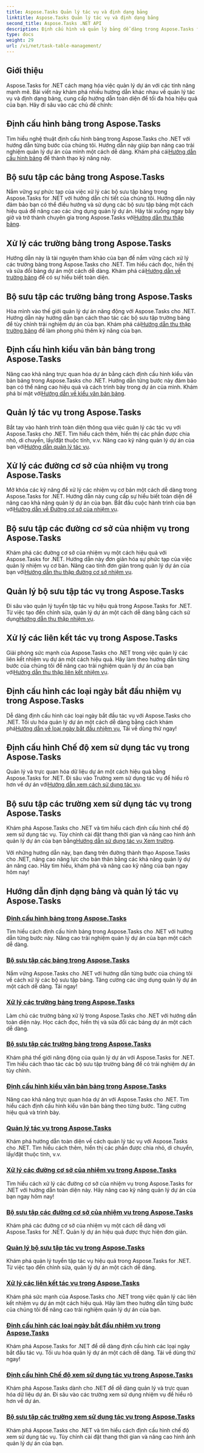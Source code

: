 ```yaml
---
title: Aspose.Tasks Quản lý tác vụ và định dạng bảng
linktitle: Aspose.Tasks Quản lý tác vụ và định dạng bảng
second_title: Aspose.Tasks .NET API
description: Định cấu hình và quản lý bảng dễ dàng trong Aspose.Tasks for .NET với hướng dẫn từng bước. Nâng cao hiệu quả quản lý dự án và kỹ năng thuyết trình.
type: docs
weight: 29
url: /vi/net/task-table-management/
---
```

## Giới thiệu

Aspose.Tasks for .NET cách mạng hóa việc quản lý dự án với các tính năng mạnh mẽ. Bài viết này khám phá nhiều hướng dẫn khác nhau về quản lý tác vụ và định dạng bảng, cung cấp hướng dẫn toàn diện để tối đa hóa hiệu quả của bạn. Hãy đi sâu vào các chủ đề chính:

## Định cấu hình bảng trong Aspose.Tasks

Tìm hiểu nghệ thuật định cấu hình bảng trong Aspose.Tasks cho .NET với hướng dẫn từng bước của chúng tôi. Hướng dẫn này giúp bạn nâng cao trải nghiệm quản lý dự án của mình một cách dễ dàng. Khám phá cái[Hướng dẫn cấu hình bảng](./configuring-tables/) để thành thạo kỹ năng này.

## Bộ sưu tập các bảng trong Aspose.Tasks

 Nắm vững sự phức tạp của việc xử lý các bộ sưu tập bảng trong Aspose.Tasks for .NET với hướng dẫn chi tiết của chúng tôi. Hướng dẫn này đảm bảo bạn có thể điều hướng và sử dụng các bộ sưu tập bảng một cách hiệu quả để nâng cao các ứng dụng quản lý dự án. Hãy tải xuống ngay bây giờ và trở thành chuyên gia trong Aspose.Tasks với[Hướng dẫn thu thập bảng](./table-collection/).

## Xử lý các trường bảng trong Aspose.Tasks

 Hướng dẫn này là tài nguyên tham khảo của bạn để nắm vững cách xử lý các trường bảng trong Aspose.Tasks cho .NET. Tìm hiểu cách đọc, hiển thị và sửa đổi bảng dự án một cách dễ dàng. Khám phá cái[Hướng dẫn về trường bảng](./table-fields/) để có sự hiểu biết toàn diện.

## Bộ sưu tập các trường bảng trong Aspose.Tasks

Hòa mình vào thế giới quản lý dự án năng động với Aspose.Tasks cho .NET. Hướng dẫn này hướng dẫn bạn cách thao tác các bộ sưu tập trường bảng để tùy chỉnh trải nghiệm dự án của bạn. Khám phá cái[Hướng dẫn thu thập trường bảng](./table-field-collection/) để làm phong phú thêm kỹ năng của bạn.

## Định cấu hình kiểu văn bản bảng trong Aspose.Tasks

 Nâng cao khả năng trực quan hóa dự án bằng cách định cấu hình kiểu văn bản bảng trong Aspose.Tasks cho .NET. Hướng dẫn từng bước này đảm bảo bạn có thể nâng cao hiệu quả và cách trình bày trong dự án của mình. Khám phá bí mật với[Hướng dẫn về kiểu văn bản bảng](./table-text-styles/).

## Quản lý tác vụ trong Aspose.Tasks

 Bắt tay vào hành trình toàn diện thông qua việc quản lý các tác vụ với Aspose.Tasks cho .NET. Tìm hiểu cách thêm, hiển thị các phần được chia nhỏ, di chuyển, lấy/đặt thuộc tính, v.v. Nâng cao kỹ năng quản lý dự án của bạn với[Hướng dẫn quản lý tác vụ](./managing-tasks/).

## Xử lý các đường cơ sở của nhiệm vụ trong Aspose.Tasks

Mở khóa các kỹ năng để xử lý các nhiệm vụ cơ bản một cách dễ dàng trong Aspose.Tasks for .NET. Hướng dẫn này cung cấp sự hiểu biết toàn diện để nâng cao khả năng quản lý dự án của bạn. Bắt đầu cuộc hành trình của bạn với[Hướng dẫn về Đường cơ sở của nhiệm vụ](./task-baselines/).

## Bộ sưu tập các đường cơ sở của nhiệm vụ trong Aspose.Tasks

 Khám phá các đường cơ sở của nhiệm vụ một cách hiệu quả với Aspose.Tasks for .NET. Hướng dẫn này đơn giản hóa sự phức tạp của việc quản lý nhiệm vụ cơ bản. Nâng cao tính đơn giản trong quản lý dự án của bạn với[Hướng dẫn thu thập đường cơ sở nhiệm vụ](./task-baseline-collection/).

## Quản lý bộ sưu tập tác vụ trong Aspose.Tasks

 Đi sâu vào quản lý tuyển tập tác vụ hiệu quả trong Aspose.Tasks for .NET. Từ việc tạo đến chỉnh sửa, quản lý dự án một cách dễ dàng bằng cách sử dụng[Hướng dẫn thu thập nhiệm vụ](./task-collection/).

## Xử lý các liên kết tác vụ trong Aspose.Tasks

 Giải phóng sức mạnh của Aspose.Tasks cho .NET trong việc quản lý các liên kết nhiệm vụ dự án một cách hiệu quả. Hãy làm theo hướng dẫn từng bước của chúng tôi để nâng cao trải nghiệm quản lý dự án của bạn với[Hướng dẫn thu thập liên kết nhiệm vụ](./task-link-collection/).

## Định cấu hình các loại ngày bắt đầu nhiệm vụ trong Aspose.Tasks

 Dễ dàng định cấu hình các loại ngày bắt đầu tác vụ với Aspose.Tasks cho .NET. Tối ưu hóa quản lý dự án một cách dễ dàng bằng cách khám phá[Hướng dẫn về loại ngày bắt đầu nhiệm vụ](./task-start-date-types/), Tải về dùng thử ngay!

## Định cấu hình Chế độ xem sử dụng tác vụ trong Aspose.Tasks

 Quản lý và trực quan hóa dữ liệu dự án một cách hiệu quả bằng Aspose.Tasks for .NET. Đi sâu vào Trường xem sử dụng tác vụ để hiểu rõ hơn về dự án với[Hướng dẫn xem cách sử dụng tác vụ](./task-usage-views/).

## Bộ sưu tập các trường xem sử dụng tác vụ trong Aspose.Tasks

 Khám phá Aspose.Tasks cho .NET và tìm hiểu cách định cấu hình chế độ xem sử dụng tác vụ. Tùy chỉnh cài đặt thang thời gian và nâng cao hình ảnh quản lý dự án của bạn bằng[Hướng dẫn sử dụng tác vụ Xem trường](./task-usage-view-fields/).

Với những hướng dẫn này, bạn đang trên đường thành thạo Aspose.Tasks cho .NET, nâng cao năng lực cho bản thân bằng các khả năng quản lý dự án nâng cao. Hãy tìm hiểu, khám phá và nâng cao kỹ năng của bạn ngay hôm nay!
## Hướng dẫn định dạng bảng và quản lý tác vụ Aspose.Tasks
### [Định cấu hình bảng trong Aspose.Tasks](./configuring-tables/)
Tìm hiểu cách định cấu hình bảng trong Aspose.Tasks cho .NET với hướng dẫn từng bước này. Nâng cao trải nghiệm quản lý dự án của bạn một cách dễ dàng.
### [Bộ sưu tập các bảng trong Aspose.Tasks](./table-collection/)
Nắm vững Aspose.Tasks cho .NET với hướng dẫn từng bước của chúng tôi về cách xử lý các bộ sưu tập bảng. Tăng cường các ứng dụng quản lý dự án một cách dễ dàng. Tải ngay!
### [Xử lý các trường bảng trong Aspose.Tasks](./table-fields/)
Làm chủ các trường bảng xử lý trong Aspose.Tasks cho .NET với hướng dẫn toàn diện này. Học cách đọc, hiển thị và sửa đổi các bảng dự án một cách dễ dàng.
### [Bộ sưu tập các trường bảng trong Aspose.Tasks](./table-field-collection/)
Khám phá thế giới năng động của quản lý dự án với Aspose.Tasks for .NET. Tìm hiểu cách thao tác các bộ sưu tập trường bảng để có trải nghiệm dự án tùy chỉnh.
### [Định cấu hình kiểu văn bản bảng trong Aspose.Tasks](./table-text-styles/)
Nâng cao khả năng trực quan hóa dự án với Aspose.Tasks cho .NET. Tìm hiểu cách định cấu hình kiểu văn bản bảng theo từng bước. Tăng cường hiệu quả và trình bày.
### [Quản lý tác vụ trong Aspose.Tasks](./managing-tasks/)
Khám phá hướng dẫn toàn diện về cách quản lý tác vụ với Aspose.Tasks cho .NET. Tìm hiểu cách thêm, hiển thị các phần được chia nhỏ, di chuyển, lấy/đặt thuộc tính, v.v.
### [Xử lý các đường cơ sở của nhiệm vụ trong Aspose.Tasks](./task-baselines/)
Tìm hiểu cách xử lý các đường cơ sở của nhiệm vụ trong Aspose.Tasks for .NET với hướng dẫn toàn diện này. Hãy nâng cao kỹ năng quản lý dự án của bạn ngay hôm nay!
### [Bộ sưu tập các đường cơ sở của nhiệm vụ trong Aspose.Tasks](./task-baseline-collection/)
Khám phá các đường cơ sở của nhiệm vụ một cách dễ dàng với Aspose.Tasks for .NET. Quản lý dự án hiệu quả được thực hiện đơn giản.
### [Quản lý bộ sưu tập tác vụ trong Aspose.Tasks](./task-collection/)
Khám phá quản lý tuyển tập tác vụ hiệu quả trong Aspose.Tasks for .NET. Từ việc tạo đến chỉnh sửa, quản lý dự án một cách dễ dàng.
### [Xử lý các liên kết tác vụ trong Aspose.Tasks](./task-link-collection/)
Khám phá sức mạnh của Aspose.Tasks cho .NET trong việc quản lý các liên kết nhiệm vụ dự án một cách hiệu quả. Hãy làm theo hướng dẫn từng bước của chúng tôi để nâng cao trải nghiệm quản lý dự án của bạn.
### [Định cấu hình các loại ngày bắt đầu nhiệm vụ trong Aspose.Tasks](./task-start-date-types/)
Khám phá Aspose.Tasks for .NET để dễ dàng định cấu hình các loại ngày bắt đầu tác vụ. Tối ưu hóa quản lý dự án một cách dễ dàng. Tải về dùng thử ngay!
### [Định cấu hình Chế độ xem sử dụng tác vụ trong Aspose.Tasks](./task-usage-views/)
Khám phá Aspose.Tasks dành cho .NET để dễ dàng quản lý và trực quan hóa dữ liệu dự án. Đi sâu vào các trường xem sử dụng nhiệm vụ để hiểu rõ hơn về dự án.
### [Bộ sưu tập các trường xem sử dụng tác vụ trong Aspose.Tasks](./task-usage-view-fields/)
Khám phá Aspose.Tasks cho .NET và tìm hiểu cách định cấu hình chế độ xem sử dụng tác vụ. Tùy chỉnh cài đặt thang thời gian và nâng cao hình ảnh quản lý dự án của bạn.